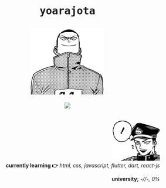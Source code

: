 <h1 align="center"><samp>yoarajota</samp></h1>

<h2 align="center">   <img src="yj_2.png" width="200px"> </h2>

<div align="center">
 <a href="https://last.fm/user/yoarajota" target="_blank"><img src="https://image.flaticon.com/icons/png/512/143/143664.png" width="40px"></a>
</div>
                                                           
<h2></h2>
<h2></h2>
 <div align="right">
  <img src="yj_1.png" width="130px">
 <div>
  <b>currently learning 👉</b>
  <i>html, css, javascript, flutter, dart, react-js </i>
 </div>
</div>
<p align="right"><b>university;</b><i> -//-, 0% <i></p> 


